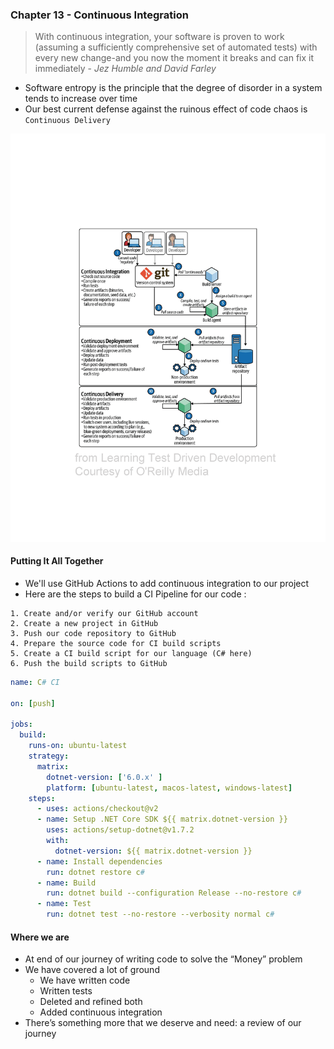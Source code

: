 ### Chapter 13 - Continuous Integration
> With continuous integration, your software is proven to work (assuming a sufficiently comprehensive set of automated tests) with every new change-and you now the moment it breaks and can fix it immediately - *Jez Humble and David Farley*

* Software entropy is the principle that the degree of disorder in a system tends to increase over time
* Our best current defense against the ruinous effect of code chaos is `Continuous Delivery`

![Continuous Integration](../../img/continuous-integration.png)

#### Putting It All Together
* We'll use GitHub Actions to add continuous integration to our project
* Here are the steps to build a CI Pipeline for our code :

```
1. Create and/or verify our GitHub account
2. Create a new project in GitHub
3. Push our code repository to GitHub
4. Prepare the source code for CI build scripts
5. Create a CI build script for our language (C# here)
6. Push the build scripts to GitHub
```

```yaml
name: C# CI

on: [push]

jobs:
  build:
    runs-on: ubuntu-latest
    strategy:
      matrix:
        dotnet-version: ['6.0.x' ]
        platform: [ubuntu-latest, macos-latest, windows-latest]
    steps:
      - uses: actions/checkout@v2
      - name: Setup .NET Core SDK ${{ matrix.dotnet-version }}
        uses: actions/setup-dotnet@v1.7.2
        with:
          dotnet-version: ${{ matrix.dotnet-version }}
      - name: Install dependencies
        run: dotnet restore c#
      - name: Build
        run: dotnet build --configuration Release --no-restore c#
      - name: Test
        run: dotnet test --no-restore --verbosity normal c#
```

#### Where we are
* At end of our journey of writing code to solve the “Money” problem
* We have covered a lot of ground
    * We have written code
    * Written tests
    * Deleted and refined both
    * Added continuous integration
* There’s something more that we deserve and need: a review of our journey